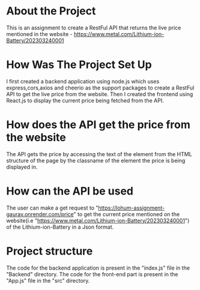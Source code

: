 # About the Project

This is an assignment to create a RestFul API that returns the live price mentioned in the website - https://www.metal.com/Lithium-ion-Battery/202303240001

# How Was The Project Set Up

I first created a backend application using node.js which uses express,cors,axios and cheerio as the support packages to create a RestFul API to get the live price from the website.
Then I created the frontend using React.js to display the current price being fetched from the API.

# How does the API get the price from the website

The API gets the price by accessing the text of the element from the HTML structure of the page by the classname of the element the price is  being displayed in.

# How can the API be used

The user can make a get request to "https://lohum-assignment-gaurav.onrender.com/price" to get the current price mentioned on the website(i.e "https://www.metal.com/Lithium-ion-Battery/202303240001") of the Lithium-ion-Battery in a Json format.

# Project structure

The code for the backend application is present in the "index.js" file in the "Backend" directory.
The code for the front-end part is present in the "App.js" file in the "src" directory.

